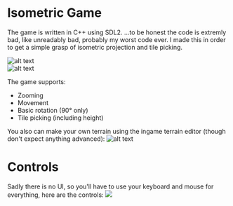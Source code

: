# Isometric Game
  The game is written in C++ using SDL2.
  ...to be honest the code is extremly bad, like unreadably bad, probably my worst code ever.
  I made this in order to get a simple grasp of isometric projection and tile picking.
  
  ![alt text](https://i.imgur.com/AITu3QD.png)  
  ![alt text](https://i.imgur.com/kqejPFk.png)    
  
  The game supports:
   - Zooming
   - Movement
   - Basic rotation (90° only)
   - Tile picking (including height)
  
  You also can make your own terrain using the ingame terrain editor (though don't expect anything advanced):
    ![alt text](https://i.imgur.com/SkyX5nL.png)
    
# Controls
  Sadly there is no UI, so you'll have to use your keyboard and mouse for everything, here are the controls:
  ![](https://i.imgur.com/uG97NPs.png)
  

